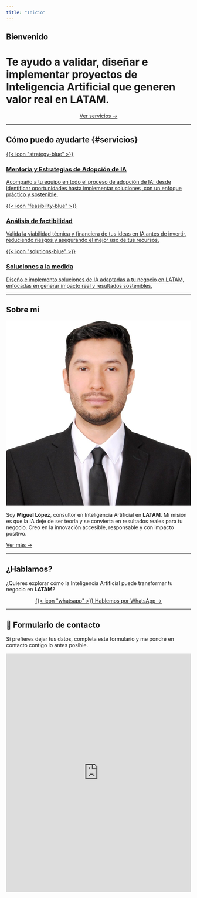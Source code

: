 ```yaml
---
title: "Inicio"
---
```


## Bienvenido

<h1 class="hero-text">
  Te ayudo a validar, diseñar e implementar proyectos de 
  <strong>Inteligencia Artificial</strong> que generen valor real en <strong>LATAM</strong>.
</h1>


<p style="text-align:center;">
  <a href="#servicios" class="btn-primary">Ver servicios →</a>
</p>

---

## Cómo puedo ayudarte {#servicios}

<div class="card-grid">

  <a href="/services/mentoria/" class="card">
    <div class="icon">{{< icon "strategy-blue" >}}</div>
    <h3>Mentoría y Estrategias de Adopción de IA</h3>
    <p>Acompaño a tu equipo en todo el proceso de adopción de IA: desde identificar oportunidades hasta implementar soluciones, con un enfoque práctico y sostenible.</p>
  </a>

  <a href="/services/factibilidad/" class="card">
    <div class="icon">{{< icon "feasibility-blue" >}}</div>
    <h3>Análisis de factibilidad</h3>
    <p>Valida la viabilidad técnica y financiera de tus ideas en IA antes de invertir, reduciendo riesgos y asegurando el mejor uso de tus recursos.</p>
  </a>

  <a href="/services/soluciones/" class="card">
    <div class="icon">{{< icon "solutions-blue" >}}</div>
    <h3>Soluciones a la medida</h3>
    <p>Diseño e implemento soluciones de IA adaptadas a tu negocio en LATAM, enfocadas en generar impacto real y resultados sostenibles.</p>
  </a>

</div>

---

## Sobre mí

<div class="about-grid">
  <div class="about-photo">
    <img src="images/mike.png" alt="Foto de Miguel López, consultor en Inteligencia Artificial en LATAM" />
  </div>
  <div class="about-text">
    <p>
      Soy <strong>Miguel López</strong>, consultor en Inteligencia Artificial en <strong>LATAM</strong>.  
      Mi misión es que la IA deje de ser teoría y se convierta en resultados reales para tu negocio.  
      Creo en la innovación accesible, responsable y con impacto positivo.
    </p>
    <p>
      <a href="/about/" class="btn-primary">Ver más →</a>
    </p>
  </div>
</div>

---

## ¿Hablamos?

<p>
  ¿Quieres explorar cómo la Inteligencia Artificial puede transformar tu negocio en <strong>LATAM</strong>?  
</p>

<p style="text-align:center;">
  <a href="https://wa.me/526644164937" class="btn-whatsapp" target="_blank" rel="noopener">
    {{< icon "whatsapp" >}} Hablemos por WhatsApp →
  </a>
</p>

---

## 📩 Formulario de contacto

<p>
  Si prefieres dejar tus datos, completa este formulario y me pondré en contacto contigo lo antes posible.
</p>

<div class="contact-form">
    <iframe src="https://docs.google.com/forms/d/e/1FAIpQLSe6RdJXILQvNSL_xc-Rsa-DPZ-CwN5Szni2y0fUF9RTUdTzLg/viewform?embedded=true"
        width="100%" height="650" frameborder="0" marginheight="0" marginwidth="0"
    title="Formulario de contacto para consultoría de IA en LATAM">Cargando…</iframe>
</div>
